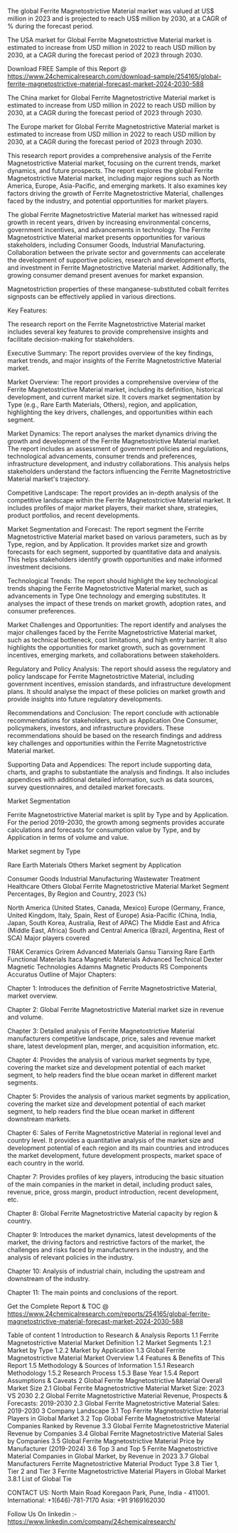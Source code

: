 The global Ferrite Magnetostrictive Material market was valued at US$ million in 2023 and is projected to reach US$ million by 2030, at a CAGR of % during the forecast period.

The USA market for Global Ferrite Magnetostrictive Material market is estimated to increase from USD million in 2022 to reach USD million by 2030, at a CAGR during the forecast period of 2023 through 2030.

Download FREE Sample of this Report @ https://www.24chemicalresearch.com/download-sample/254165/global-ferrite-magnetostrictive-material-forecast-market-2024-2030-588

The China market for Global Ferrite Magnetostrictive Material market is estimated to increase from USD million in 2022 to reach USD million by 2030, at a CAGR during the forecast period of 2023 through 2030.

The Europe market for Global Ferrite Magnetostrictive Material market is estimated to increase from USD million in 2022 to reach USD million by 2030, at a CAGR during the forecast period of 2023 through 2030.

This research report provides a comprehensive analysis of the Ferrite Magnetostrictive Material market, focusing on the current trends, market dynamics, and future prospects. The report explores the global Ferrite Magnetostrictive Material market, including major regions such as North America, Europe, Asia-Pacific, and emerging markets. It also examines key factors driving the growth of Ferrite Magnetostrictive Material, challenges faced by the industry, and potential opportunities for market players.

The global Ferrite Magnetostrictive Material market has witnessed rapid growth in recent years, driven by increasing environmental concerns, government incentives, and advancements in technology. The Ferrite Magnetostrictive Material market presents opportunities for various stakeholders, including Consumer Goods, Industrial Manufacturing. Collaboration between the private sector and governments can accelerate the development of supportive policies, research and development efforts, and investment in Ferrite Magnetostrictive Material market. Additionally, the growing consumer demand present avenues for market expansion.

Magnetostriction properties of these manganese-substituted cobalt ferrites signposts can be effectively applied in various directions.

Key Features:

The research report on the Ferrite Magnetostrictive Material market includes several key features to provide comprehensive insights and facilitate decision-making for stakeholders.

Executive Summary: The report provides overview of the key findings, market trends, and major insights of the Ferrite Magnetostrictive Material market.

Market Overview: The report provides a comprehensive overview of the Ferrite Magnetostrictive Material market, including its definition, historical development, and current market size. It covers market segmentation by Type (e.g., Rare Earth Materials, Others), region, and application, highlighting the key drivers, challenges, and opportunities within each segment.

Market Dynamics: The report analyses the market dynamics driving the growth and development of the Ferrite Magnetostrictive Material market. The report includes an assessment of government policies and regulations, technological advancements, consumer trends and preferences, infrastructure development, and industry collaborations. This analysis helps stakeholders understand the factors influencing the Ferrite Magnetostrictive Material market's trajectory.

Competitive Landscape: The report provides an in-depth analysis of the competitive landscape within the Ferrite Magnetostrictive Material market. It includes profiles of major market players, their market share, strategies, product portfolios, and recent developments.

Market Segmentation and Forecast: The report segment the Ferrite Magnetostrictive Material market based on various parameters, such as by Type, region, and by Application. It provides market size and growth forecasts for each segment, supported by quantitative data and analysis. This helps stakeholders identify growth opportunities and make informed investment decisions.

Technological Trends: The report should highlight the key technological trends shaping the Ferrite Magnetostrictive Material market, such as advancements in Type One technology and emerging substitutes. It analyses the impact of these trends on market growth, adoption rates, and consumer preferences.

Market Challenges and Opportunities: The report identify and analyses the major challenges faced by the Ferrite Magnetostrictive Material market, such as technical bottleneck, cost limitations, and high entry barrier. It also highlights the opportunities for market growth, such as government incentives, emerging markets, and collaborations between stakeholders.

Regulatory and Policy Analysis: The report should assess the regulatory and policy landscape for Ferrite Magnetostrictive Material, including government incentives, emission standards, and infrastructure development plans. It should analyse the impact of these policies on market growth and provide insights into future regulatory developments.

Recommendations and Conclusion: The report conclude with actionable recommendations for stakeholders, such as Application One Consumer, policymakers, investors, and infrastructure providers. These recommendations should be based on the research findings and address key challenges and opportunities within the Ferrite Magnetostrictive Material market.

Supporting Data and Appendices: The report include supporting data, charts, and graphs to substantiate the analysis and findings. It also includes appendices with additional detailed information, such as data sources, survey questionnaires, and detailed market forecasts.

Market Segmentation

Ferrite Magnetostrictive Material market is split by Type and by Application. For the period 2019-2030, the growth among segments provides accurate calculations and forecasts for consumption value by Type, and by Application in terms of volume and value.

Market segment by Type

Rare Earth Materials
Others
Market segment by Application

Consumer Goods
Industrial Manufacturing
Wastewater Treatment
Healthcare
Others
Global Ferrite Magnetostrictive Material Market Segment Percentages, By Region and Country, 2023 (%)

North America (United States, Canada, Mexico)
Europe (Germany, France, United Kingdom, Italy, Spain, Rest of Europe)
Asia-Pacific (China, India, Japan, South Korea, Australia, Rest of APAC)
The Middle East and Africa (Middle East, Africa)
South and Central America (Brazil, Argentina, Rest of SCA)
Major players covered

TRAK Ceramics
Grirem Advanced Materials
Gansu Tianxing Rare Earth Functional Materials
Itaca Magnetic Materials
Advanced Technical
Dexter Magnetic Technologies
Adamns Magnetic Products
RS Components
Accuratus
Outline of Major Chapters:

Chapter 1: Introduces the definition of Ferrite Magnetostrictive Material, market overview.

Chapter 2: Global Ferrite Magnetostrictive Material market size in revenue and volume.

Chapter 3: Detailed analysis of Ferrite Magnetostrictive Material manufacturers competitive landscape, price, sales and revenue market share, latest development plan, merger, and acquisition information, etc.

Chapter 4: Provides the analysis of various market segments by type, covering the market size and development potential of each market segment, to help readers find the blue ocean market in different market segments.

Chapter 5: Provides the analysis of various market segments by application, covering the market size and development potential of each market segment, to help readers find the blue ocean market in different downstream markets.

Chapter 6: Sales of Ferrite Magnetostrictive Material in regional level and country level. It provides a quantitative analysis of the market size and development potential of each region and its main countries and introduces the market development, future development prospects, market space of each country in the world.

Chapter 7: Provides profiles of key players, introducing the basic situation of the main companies in the market in detail, including product sales, revenue, price, gross margin, product introduction, recent development, etc.

Chapter 8: Global Ferrite Magnetostrictive Material capacity by region & country.

Chapter 9: Introduces the market dynamics, latest developments of the market, the driving factors and restrictive factors of the market, the challenges and risks faced by manufacturers in the industry, and the analysis of relevant policies in the industry.

Chapter 10: Analysis of industrial chain, including the upstream and downstream of the industry.

Chapter 11: The main points and conclusions of the report.

Get the Complete Report & TOC @ https://www.24chemicalresearch.com/reports/254165/global-ferrite-magnetostrictive-material-forecast-market-2024-2030-588

Table of content
1 Introduction to Research & Analysis Reports
1.1 Ferrite Magnetostrictive Material Market Definition
1.2 Market Segments
1.2.1 Market by Type
1.2.2 Market by Application
1.3 Global Ferrite Magnetostrictive Material Market Overview
1.4 Features & Benefits of This Report
1.5 Methodology & Sources of Information
1.5.1 Research Methodology
1.5.2 Research Process
1.5.3 Base Year
1.5.4 Report Assumptions & Caveats
2 Global Ferrite Magnetostrictive Material Overall Market Size
2.1 Global Ferrite Magnetostrictive Material Market Size: 2023 VS 2030
2.2 Global Ferrite Magnetostrictive Material Revenue, Prospects & Forecasts: 2019-2030
2.3 Global Ferrite Magnetostrictive Material Sales: 2019-2030
3 Company Landscape
3.1 Top Ferrite Magnetostrictive Material Players in Global Market
3.2 Top Global Ferrite Magnetostrictive Material Companies Ranked by Revenue
3.3 Global Ferrite Magnetostrictive Material Revenue by Companies
3.4 Global Ferrite Magnetostrictive Material Sales by Companies
3.5 Global Ferrite Magnetostrictive Material Price by Manufacturer (2019-2024)
3.6 Top 3 and Top 5 Ferrite Magnetostrictive Material Companies in Global Market, by Revenue in 2023
3.7 Global Manufacturers Ferrite Magnetostrictive Material Product Type
3.8 Tier 1, Tier 2 and Tier 3 Ferrite Magnetostrictive Material Players in Global Market
3.8.1 List of Global Tie

CONTACT US:
North Main Road Koregaon Park, Pune, India - 411001.
International: +1(646)-781-7170
Asia: +91 9169162030

Follow Us On linkedin :- https://www.linkedin.com/company/24chemicalresearch/
